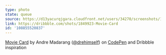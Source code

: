 ```yaml
---
type: photo
state: queue
source: https://d13yacurqjgara.cloudfront.net/users/34270/screenshots/1849923/movie_card.png
link: https://dribbble.com/shots/1849923-Movie-Card
id: '108855520837'
---
```

<p data-height="332" data-theme-id="6516" data-slug-hash="azBmdK" data-default-tab="result" data-user="drehimself" class='codepen'><a href='http://codepen.io/drehimself/pen/azBmdK/'>Movie Card</a> by Andre Madarang (<a href='http://codepen.io/drehimself'>@drehimself</a>) on <a href='http://codepen.io'>CodePen</a> and Dribbble inspiration</p>
